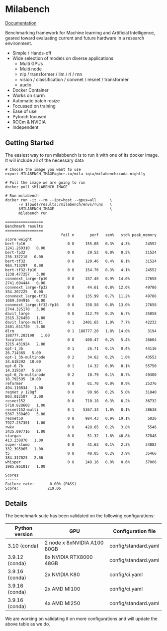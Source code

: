 
# Milabench

[Documentation](https://milabench.readthedocs.io/en/stable/)

Benchmarking framework for Machine learning and Artificial Intelligence, geared toward
evaluating current and future hardware in a research environment.

* Simple / Hands-off
* Wide selection of models on diverse applications
  * Multi GPUs
  * Multi node
  * nlp / transformer / llm / rl / rnn
  * vision / classification / convnet / resnet / transformer
  * audio
* Docker Container
* Works on slurm
* Automatic batch resize
* Focussed on training
* Ease of use
* Pytorch focused
* ROCm & NVIDIA
* Independent 

## Getting Started

The easiest way to run milabbench is to run it with one of its docker image.
It will include all of the necessary data


    # Choose the image you want to use
    export MILABENCH_IMAGE=ghcr.io/mila-iqia/milabench:cuda-nightly

    # Pull the image we are going to run
    docker pull $MILABENCH_IMAGE

    # Run milabench
    docker run -it --rm --ipc=host --gpus=all      \
          -v $(pwd)/results:/milabench/envs/runs   \
          $MILABENCH_IMAGE                         \
          milabench run

    =================
    Benchmark results
    =================
                             fail n       perf   sem%   std% peak_memory          score weight
    bert-fp16                   0 8     155.08   0.3%   4.3%       24552    1241.260310   0.00
    bert-fp32                   0 8      29.52   0.0%   0.5%       31524     236.337218   0.00
    bert-tf32                   0 8     120.46   0.4%   6.1%       31524     964.713297   0.00
    bert-tf32-fp16              0 8     154.76   0.3%   4.1%       24552    1238.477257   3.00
    convnext_large-fp16         0 8     337.48   0.9%  14.0%       27658    2741.604444   0.00
    convnext_large-fp32         0 8      44.61   0.8%  12.6%       49786     354.207225   0.00
    convnext_large-tf32         0 8     135.99   0.7%  11.2%       49786    1089.394916   0.00
    convnext_large-tf32-fp16    0 8     338.58   0.8%  13.0%       27658    2744.325170   3.00
    davit_large                 0 8     312.79   0.3%   6.7%       35058    2515.326450   1.00
    davit_large-multi           0 1    2401.65   1.0%   7.7%       42232    2401.651720   5.00
    dlrm                        0 1  188777.20   1.8%  14.0%        3194  188777.203190   1.00
    focalnet                    0 8     400.47   0.2%   5.4%       26604    3215.431924   2.00
    opt-1_3b                    0 1      26.71   0.1%   0.4%       44116      26.714365   5.00
    opt-1_3b-multinode          0 2      34.62   0.2%   1.0%       43552      34.618292  10.00
    opt-6_7b                    0 1      14.32   0.0%   0.1%       55750      14.319587   5.00
    opt-6_7b-multinode          0 2      10.79   0.1%   0.7%       49380      10.792595  10.00
    reformer                    0 8      61.70   0.0%   0.9%       25376     494.110834   1.00
    regnet_y_128gf              0 8      99.96   0.2%   5.0%       31840     803.012507   2.00
    resnet152                   0 8     710.18   0.3%   6.2%       36732    5710.828608   1.00
    resnet152-multi             0 1    5367.34   1.0%   8.1%       38638    5367.338469   5.00
    resnet50                    0 8     984.43   0.9%  19.1%        5026    7927.257351   1.00
    rwkv                        0 8     428.65   0.2%   3.8%        5546    3435.097716   1.00
    stargan                     0 8      51.32   1.8%  40.8%       37848     413.238870   1.00
    super-slomo                 0 8      41.63   0.1%   2.3%       34082     332.395065   1.00
    t5                          0 8      48.05   0.2%   3.9%       35466     384.317023   2.00
    whisper                     0 8     248.16   0.0%   0.6%       37006    1985.861017   1.00
    
    Scores
    ------
    Failure rate:       0.00% (PASS)
    Score:             219.06


## Details

The benchmark suite has been validated on the following configurations:

| Python version |          GPU                   |   Configuration file |
|       -        |        -                       |           -          |
| 3.10   (conda) | 2 node x 8xNVIDIA A100 80GB    | config/standard.yaml |
| 3.9.12 (conda) | 8x NVIDIA RTX8000 48GB         | config/standard.yaml |
| 3.9.16 (conda) | 2x NVIDIA K80                  | config/ci.yaml       |
| 3.9.16 (conda) | 2x AMD MI100                   | config/ci.yaml       |
| 3.9.16 (conda) | 4x AMD MI250                   | config/standard.yaml |

We are working on validating it on more configurations and will update the above table as we do.



